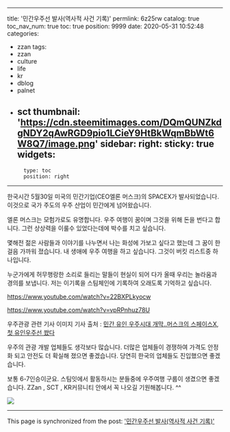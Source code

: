 
---
title: '민간우주선 발사(역사적 사건 기록)'
permlink: 6z25rw
catalog: true
toc_nav_num: true
toc: true
position: 9999
date: 2020-05-31 10:52:48
categories:
- zzan
tags:
- zzan
- culture
- life
- kr
- dblog
- palnet
- sct
thumbnail: 'https://cdn.steemitimages.com/DQmQUNZkdgNDY2qAwRGD9pio1LCieY9HtBkWqmBbWt6W8Q7/image.png'
sidebar:
    right:
        sticky: true
widgets:
    -
        type: toc
        position: right
---


한국시간 5월30일 미국의 민간기업(CEO엘론 머스크)의 SPACEX가 발사되었습니다. 이것으로 국가 주도의 우주 산업이 민간에게 넘어왔습니다. 

엘론 머스크는 모험가로도 유명합니다. 우주 여행이 꿈이며 그것을 위해 돈을 번다고 합니다. 그런 상상력을 이룰수 있었다는데에 박수를 치고 싶습니다. 

몇해전 젊은 사람들과 이야기를 나누면서 나는 화성에 가보고 싶다고 했는데 그 꿈이 한걸음 가까워 졌습니다. 내 생애에 우주 여행을 하고 싶습니다. 그것이 버킷 리스트중 하나입니다. 

누군가에게 허무행랑한 소리로 들리는 말들이 현실이 되어 다가 올때 우리는 놀라움과 경의를 보냅니다.  저는 이기록을 스팀체인에 기록하여 오래도록 기억하고 싶습니다. 

https://www.youtube.com/watch?v=22BXPLkyocw

https://www.youtube.com/watch?v=vpRPnhuz78U


우주관광 관련 기사 
이미지 기사 출처 : [민간 유인 우주시대 개막..머스크의 스페이스X, 첫 유인우주선 쐈다](https://news.v.daum.net/v/20200531174828793)

우주의 관광 개발 업체들도 생각보다 많습니다.  더많은 업체들이 경쟁하여 가격도 안정화 되고 안전도 더 확실해 졌으면 좋겠습니다. 당연히 한국의 업체들도 진입했으면 좋겠습니다. 

보통 6-7인승이군요. 스팀잇에서 활동하시는 분들중에 우주여행 구룹이 생겼으면 좋겠습니다. ZZan , SCT , KR커뮤니티 안에서 꼭 나오길 기원해봅니다. ^^

![](https://cdn.steemitimages.com/DQmQUNZkdgNDY2qAwRGD9pio1LCieY9HtBkWqmBbWt6W8Q7/image.png)

- - -

This page is synchronized from the post: ['민간우주선 발사(역사적 사건 기록)'](https://steemit.com/@kingbit/6z25rw)
